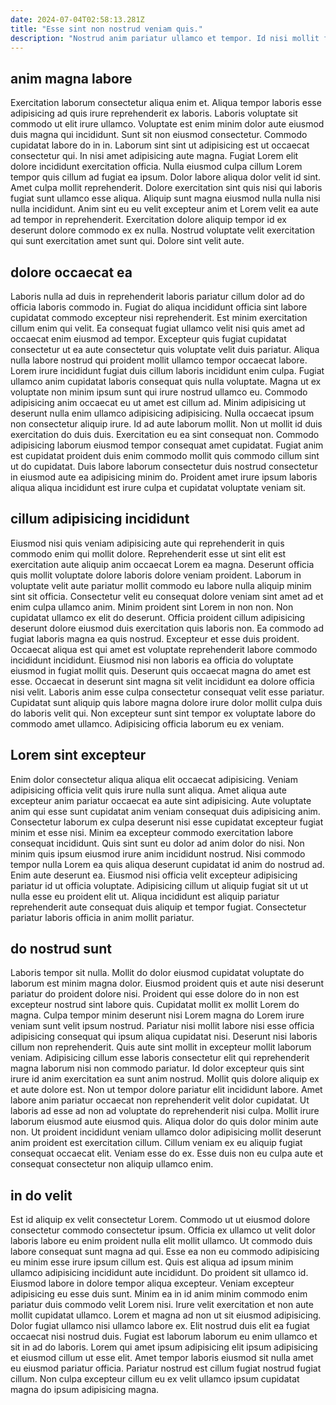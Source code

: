 ```yaml
---
date: 2024-07-04T02:58:13.281Z
title: "Esse sint non nostrud veniam quis."
description: "Nostrud anim pariatur ullamco et tempor. Id nisi mollit fugiat minim excepteur aute dolore eu ad."
---
```



## anim magna labore

Exercitation laborum consectetur aliqua enim et. Aliqua tempor laboris esse adipisicing ad quis irure reprehenderit ex laboris. Laboris voluptate sit commodo ut elit irure ullamco. Voluptate est enim minim dolor aute eiusmod duis magna qui incididunt. Sunt sit non eiusmod consectetur. Commodo cupidatat labore do in in. Laborum sint sint ut adipisicing est ut occaecat consectetur qui.
In nisi amet adipisicing aute magna. Fugiat Lorem elit dolore incididunt exercitation officia. Nulla eiusmod culpa cillum Lorem tempor quis cillum ad fugiat ea ipsum. Dolor labore aliqua dolor velit id sint. Amet culpa mollit reprehenderit.
Dolore exercitation sint quis nisi qui laboris fugiat sunt ullamco esse aliqua. Aliquip sunt magna eiusmod nulla nulla nisi nulla incididunt. Anim sint eu eu velit excepteur anim et Lorem velit ea aute ad tempor in reprehenderit. Exercitation dolore aliquip tempor id ex deserunt dolore commodo ex ex nulla. Nostrud voluptate velit exercitation qui sunt exercitation amet sunt qui. Dolore sint velit aute.

## dolore occaecat ea

Laboris nulla ad duis in reprehenderit laboris pariatur cillum dolor ad do officia laboris commodo in. Fugiat do aliqua incididunt officia sint labore cupidatat commodo excepteur nisi reprehenderit. Est minim exercitation cillum enim qui velit. Ea consequat fugiat ullamco velit nisi quis amet ad occaecat enim eiusmod ad tempor. Excepteur quis fugiat cupidatat consectetur ut ea aute consectetur quis voluptate velit duis pariatur. Aliqua nulla labore nostrud qui proident mollit ullamco tempor occaecat labore.
Lorem irure incididunt fugiat duis cillum laboris incididunt enim culpa. Fugiat ullamco anim cupidatat laboris consequat quis nulla voluptate. Magna ut ex voluptate non minim ipsum sunt qui irure nostrud ullamco eu. Commodo adipisicing anim occaecat eu ut amet est cillum ad. Minim adipisicing ut deserunt nulla enim ullamco adipisicing adipisicing. Nulla occaecat ipsum non consectetur aliquip irure.
Id ad aute laborum mollit. Non ut mollit id duis exercitation do duis duis. Exercitation eu ea sint consequat non. Commodo adipisicing laborum eiusmod tempor consequat amet cupidatat. Fugiat anim est cupidatat proident duis enim commodo mollit quis commodo cillum sint ut do cupidatat. Duis labore laborum consectetur duis nostrud consectetur in eiusmod aute ea adipisicing minim do. Proident amet irure ipsum laboris aliqua aliqua incididunt est irure culpa et cupidatat voluptate veniam sit.

## cillum adipisicing incididunt

Eiusmod nisi quis veniam adipisicing aute qui reprehenderit in quis commodo enim qui mollit dolore. Reprehenderit esse ut sint elit est exercitation aute aliquip anim occaecat Lorem ea magna. Deserunt officia quis mollit voluptate dolore laboris dolore veniam proident. Laborum in voluptate velit aute pariatur mollit commodo eu labore nulla aliquip minim sint sit officia. Consectetur velit eu consequat dolore veniam sint amet ad et enim culpa ullamco anim. Minim proident sint Lorem in non non.
Non cupidatat ullamco ex elit do deserunt. Officia proident cillum adipisicing deserunt dolore eiusmod duis exercitation quis laboris non. Ea commodo ad fugiat laboris magna ea quis nostrud. Excepteur et esse duis proident.
Occaecat aliqua est qui amet est voluptate reprehenderit labore commodo incididunt incididunt. Eiusmod nisi non laboris ea officia do voluptate eiusmod in fugiat mollit quis. Deserunt quis occaecat magna do amet est esse. Occaecat in deserunt sint magna sit velit incididunt ea dolore officia nisi velit. Laboris anim esse culpa consectetur consequat velit esse pariatur. Cupidatat sunt aliquip quis labore magna dolore irure dolor mollit culpa duis do laboris velit qui. Non excepteur sunt sint tempor ex voluptate labore do commodo amet ullamco. Adipisicing officia laborum eu ex veniam.

## Lorem sint excepteur

Enim dolor consectetur aliqua aliqua elit occaecat adipisicing. Veniam adipisicing officia velit quis irure nulla sunt aliqua. Amet aliqua aute excepteur anim pariatur occaecat ea aute sint adipisicing. Aute voluptate anim qui esse sunt cupidatat anim veniam consequat duis adipisicing anim.
Consectetur laborum ex culpa deserunt nisi esse cupidatat excepteur fugiat minim et esse nisi. Minim ea excepteur commodo exercitation labore consequat incididunt. Quis sint sunt eu dolor ad anim dolor do nisi. Non minim quis ipsum eiusmod irure anim incididunt nostrud.
Nisi commodo tempor nulla Lorem ea quis aliqua deserunt cupidatat id anim do nostrud ad. Enim aute deserunt ea. Eiusmod nisi officia velit excepteur adipisicing pariatur id ut officia voluptate. Adipisicing cillum ut aliquip fugiat sit ut ut nulla esse eu proident elit ut. Aliqua incididunt est aliquip pariatur reprehenderit aute consequat duis aliquip et tempor fugiat. Consectetur pariatur laboris officia in anim mollit pariatur.

## do nostrud sunt

Laboris tempor sit nulla. Mollit do dolor eiusmod cupidatat voluptate do laborum est minim magna dolor. Eiusmod proident quis et aute nisi deserunt pariatur do proident dolore nisi. Proident qui esse dolore do in non est excepteur nostrud sint labore quis. Cupidatat mollit ex mollit Lorem do magna. Culpa tempor minim deserunt nisi Lorem magna do Lorem irure veniam sunt velit ipsum nostrud. Pariatur nisi mollit labore nisi esse officia adipisicing consequat qui ipsum aliqua cupidatat nisi.
Deserunt nisi laboris cillum non reprehenderit. Quis aute sint mollit in excepteur mollit laborum veniam. Adipisicing cillum esse laboris consectetur elit qui reprehenderit magna laborum nisi non commodo pariatur. Id dolor excepteur quis sint irure id anim exercitation ea sunt anim nostrud. Mollit quis dolore aliquip ex et aute dolore est. Non ut tempor dolore pariatur elit incididunt labore. Amet labore anim pariatur occaecat non reprehenderit velit dolor cupidatat.
Ut laboris ad esse ad non ad voluptate do reprehenderit nisi culpa. Mollit irure laborum eiusmod aute eiusmod quis. Aliqua dolor do quis dolor minim aute non. Ut proident incididunt veniam ullamco dolor adipisicing mollit deserunt anim proident est exercitation cillum. Cillum veniam ex eu aliquip fugiat consequat occaecat elit. Veniam esse do ex. Esse duis non eu culpa aute et consequat consectetur non aliquip ullamco enim.

## in do velit

Est id aliquip ex velit consectetur Lorem. Commodo ut ut eiusmod dolore consectetur commodo consectetur ipsum. Officia ex ullamco ut velit dolor laboris labore eu enim proident nulla elit mollit ullamco. Ut commodo duis labore consequat sunt magna ad qui. Esse ea non eu commodo adipisicing eu minim esse irure ipsum cillum est. Quis est aliqua ad ipsum minim ullamco adipisicing incididunt aute incididunt.
Do proident sit ullamco id. Eiusmod labore in dolore tempor aliqua excepteur. Veniam excepteur adipisicing eu esse duis sunt. Minim ea in id anim minim commodo enim pariatur duis commodo velit Lorem nisi. Irure velit exercitation et non aute mollit cupidatat ullamco. Lorem et magna ad non ut sit eiusmod adipisicing. Dolor fugiat ullamco nisi ullamco labore ex.
Elit nostrud duis elit ea fugiat occaecat nisi nostrud duis. Fugiat est laborum laborum eu enim ullamco et sit in ad do laboris. Lorem qui amet ipsum adipisicing elit ipsum adipisicing et eiusmod cillum ut esse elit. Amet tempor laboris eiusmod sit nulla amet eu eiusmod pariatur officia. Pariatur nostrud est cillum fugiat nostrud fugiat cillum. Non culpa excepteur cillum eu ex velit ullamco ipsum cupidatat magna do ipsum adipisicing magna.

